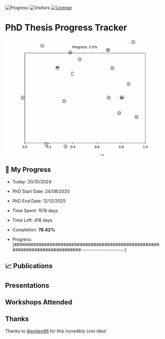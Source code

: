 ![Progress](https://img.shields.io/badge/Progress-78.42%25-70c164?style=flat-square)
![Visitors](https://api.visitorbadge.io/api/combined?path=https%3A%2F%2Fgithub.com%2Fpvtien96%2FPhD_Thesis_Tracker&label=Views&labelColor=%2337d67a&countColor=%23ff8a65&style=flat-square)
[![License](https://img.shields.io/badge/License-Apache_2.0-blue.svg)](https://opensource.org/licenses/Apache-2.0)

# PhD Thesis Progress Tracker

<td style="width: 10%; padding: 10px; border: none;">
      <img src="progress.gif" alt="Progress" style="height: 10%">
</td>

## :calendar: My Progress

- Today: 20/10/2024
- PhD Start Date: 24/08/2020
- PhD End Date: 12/12/2025

- Time Spent: 1519 days
- Time Left: 418 days
- Completion: <b>78.42%</b>
- Progress: [##############################################################################----------------------]

## 📈 Publications

## Presentations

## Workshops Attended

## Thanks

Thanks to [@pvtien96](https://github.com/pvtien96) for this incredibly cool idea!
